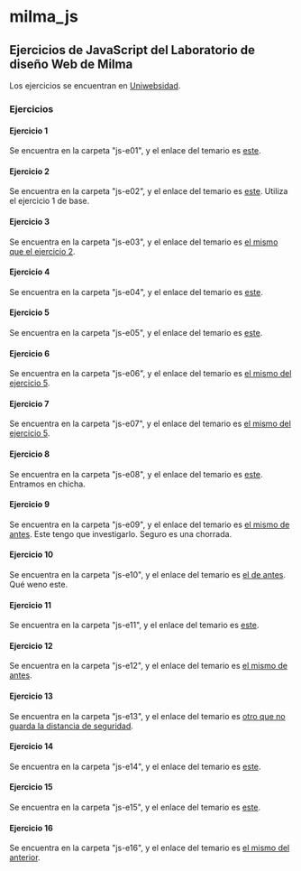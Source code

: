 # milma_js #

## Ejercicios de JavaScript del Laboratorio de diseño Web de Milma ##

Los ejercicios se encuentran en [Uniwebsidad](https://uniwebsidad.com/libros/javascript "Uniwebsidad").

### Ejercicios ###

#### Ejercicio 1 ####

Se encuentra en la carpeta "js-e01", y el enlace del temario es [este](https://uniwebsidad.com/libros/javascript/capitulo-2 "Uniwebsidad capítulo 2").

#### Ejercicio 2 ####

Se encuentra en la carpeta "js-e02", y el enlace del temario es [este](https://uniwebsidad.com/libros/javascript/capitulo-3/tipos-de-variables "Uniwebsidad capítulo 2/tipos-de-variables"). Utiliza el ejercicio 1 de base.

#### Ejercicio 3 ####

Se encuentra en la carpeta "js-e03", y el enlace del temario es [el mismo que el ejercicio 2](https://uniwebsidad.com/libros/javascript/capitulo-3/tipos-de-variables "Uniwebsidad capítulo 2/tipos-de-variables").

#### Ejercicio 4 ####

Se encuentra en la carpeta "js-e04", y el enlace del temario es [este](https://uniwebsidad.com/libros/javascript/capitulo-3/operadores "Uniwebsidad capítulo 3/operadores").

#### Ejercicio 5 ####

Se encuentra en la carpeta "js-e05", y el enlace del temario es [este](https://uniwebsidad.com/libros/javascript/capitulo-3/estructuras-de-control-de-flujo "Uniwebsidad capítulo 3/estructuras de control de flujo").

#### Ejercicio 6 ####

Se encuentra en la carpeta "js-e06", y el enlace del temario es [el mismo del ejercicio 5](https://uniwebsidad.com/libros/javascript/capitulo-3/estructuras-de-control-de-flujo "Uniwebsidad capítulo 3/estructuras de control de flujo").

#### Ejercicio 7 ####

Se encuentra en la carpeta "js-e07", y el enlace del temario es [el mismo del ejercicio 5](https://uniwebsidad.com/libros/javascript/capitulo-3/estructuras-de-control-de-flujo "Uniwebsidad capítulo 3/estructuras de control de flujo").

#### Ejercicio 8 ####

Se encuentra en la carpeta "js-e08", y el enlace del temario es [este](https://uniwebsidad.com/libros/javascript/capitulo-4/funciones "Uniwebsidad capítulo 4/funciones"). Entramos en chicha.

#### Ejercicio 9 ####

Se encuentra en la carpeta "js-e09", y el enlace del temario es [el mismo de antes](https://uniwebsidad.com/libros/javascript/capitulo-4/funciones "Uniwebsidad capítulo 4/funciones"). Este tengo que investigarlo. Seguro es una chorrada.

#### Ejercicio 10 ####

Se encuentra en la carpeta "js-e10", y el enlace del temario es [el de antes](https://uniwebsidad.com/libros/javascript/capitulo-4/funciones "Uniwebsidad capítulo 4/funciones"). Qué weno este.

#### Ejercicio 11 ####

Se encuentra en la carpeta "js-e11", y el enlace del temario es [este](https://uniwebsidad.com/libros/javascript/capitulo-5/ejercicios-sobre-dom "Uniwebsidad capítulo 5/DOM").

#### Ejercicio 12 ####

Se encuentra en la carpeta "js-e12", y el enlace del temario es [el mismo de antes](https://uniwebsidad.com/libros/javascript/capitulo-5/ejercicios-sobre-dom "Uniwebsidad capítulo 5/DOM").

#### Ejercicio 13 ####

Se encuentra en la carpeta "js-e13", y el enlace del temario es [otro que no guarda la distancia de seguridad](https://uniwebsidad.com/libros/javascript/capitulo-5/ejercicios-sobre-dom "Uniwebsidad capítulo 5/DOM").

#### Ejercicio 14 ####

Se encuentra en la carpeta "js-e14", y el enlace del temario es [este](https://uniwebsidad.com/libros/javascript/capitulo-6/modelo-basico-de-eventos-2 "Uniwebsidad capítulo 6/Eventos").

#### Ejercicio 15 ####

Se encuentra en la carpeta "js-e15", y el enlace del temario es [este](https://uniwebsidad.com/libros/javascript/capitulo-6/obteniendo-informacion-del-evento-objeto-event "Uniwebsidad capítulo 6/Eventos").

#### Ejercicio 16 ####

Se encuentra en la carpeta "js-e16", y el enlace del temario es [el mismo del anterior](https://uniwebsidad.com/libros/javascript/capitulo-6/obteniendo-informacion-del-evento-objeto-event "Uniwebsidad capítulo 6/Eventos").
